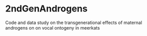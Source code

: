 # 2ndGenAndrogens
Code and data study on the transgenerational effects of maternal androgens on on vocal ontogeny in meerkats
